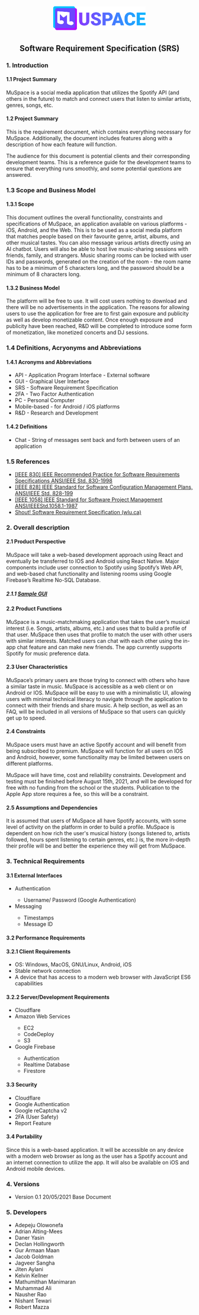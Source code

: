 <h1 align="center"> 
  <a href=""><img src="../public/logo.svg" width="250" alt="MuSpace logo"/></a>
</h1>

<h2 align="center">Software Requirement Specification (SRS)</h2>

<h3>1. Introduction</h3>

<h4>1.1 Project Summary</h4>
<p>MuSpace is a social media application that utilizes the Spotify API (and others in the future) to match and connect users that listen to similar artists, genres, songs, etc.</p>

<h4>1.2 Project Summary</h4>
<p>This is the requirement document, which contains everything necessary for MuSpace. Additionally, the document includes features along with a description of how each feature will function.

The audience for this document is potential clients and their corresponding development teams. This is a reference guide for the development teams to ensure that everything runs smoothly, and some potential questions are answered.</p>


<h3>1.3 Scope and Business Model</h3>

<h4>1.3.1 Scope</h4>
<p>This document outlines the overall functionality, constraints and specifications of MuSpace, an application available on various platforms - iOS, Android, and the Web. This is to be used as a social media platform that matches people based on their favourite genre, artist, albums, and other musical tastes. You can also message various artists directly using an AI chatbot. Users will also be able to host live music-sharing sessions with friends, family, and strangers. Music sharing rooms can be locked with user IDs and passwords, generated on the creation of the room - the room name has to be a minimum of 5 characters long, and the password should be a minimum of 8 characters long.</p>

<h4>1.3.2 Business Model</h4>
<p>The platform will be free to use. It will cost users nothing to download and there will be no advertisements in the application. The reasons for allowing users to use the application for free are to first gain exposure and publicity as well as develop monetizable content. Once enough exposure and publicity have been reached, R&D will be completed to introduce some form of monetization, like monetized concerts and DJ sessions.</p>


<h3>1.4 Definitions, Acryonyms and Abbreviations</h3>

<h4>1.4.1 Acronyms and Abbreviations</h4>
<ul>
  <li>API - Application Program Interface - External software</li>
  <li>GUI - Graphical User Interface</li>
  <li>SRS - Software Requirement Specification</li>
  <li>2FA - Two Factor Authentication</li>
  <li>PC - Personal Computer</li>
  <li>Mobile-based - for Android / iOS platforms</li>
  <li>R&D - Research and Development</li>
</ul>

<h4>1.4.2 Definitions</h4>
<ul>
  <li>Chat - String of messages sent back and forth between users of an application</li>
</ul>


<h3>1.5 References</h3>
<ul>
  <li><a href="https://bohr.wlu.ca/cp317/notes/IEEE_830.pdf" target="_blank">[IEEE 830] IEEE Recommended Practice for Software Requirements Specifications ANSI/IEEE Std. 830-1998</a></li>
  <li><a href="http://bluehawk.monmouth.edu/~lvallone/ieee_828-1998_sw_config_mgmt.pdf" target="_blank">[IEEE 828] IEEE Standard for Software Configuration Management Plans, ANSI/IEEE Std. 828-199</a></li>
  <li><a href="https://cours.etsmtl.ca/log792/private/restreint/IEEE_1058_Project_Management_Plan.pdf" target="_blank">[IEEE 1058] IEEE Standard for Software Project Management ANSI/IEEEStd.1058.1-1987</a></li>
  <li><a href="https://bohr.wlu.ca/cp317/shout/Requirements-master/#141-acronyms-and-abbreviations" target="_blank">Shout! Software Requirement Specification (wlu.ca)</a></li>
</ul>


<h3>2. Overall description</h3>

<h4>2.1 Product Perspective</h4>
<p>MuSpace will take a web-based development approach using React and eventually be transferred to IOS and Android using React Native. Major components include user connection to Spotify using Spotify’s Web API, and web-based chat functionality and listening rooms using Google Firebase’s Realtime No-SQL Database.</p>

<h5>2.1.1 <a href="" target="_blank">Sample GUI</a></h5>

<h4>2.2 Product Functions</h4>
<p>MuSpace is a music-matchmaking application that takes the user’s musical interest (i.e. Songs, artists, albums, etc.) and uses that to build a profile of that user. MuSpace then uses that profile to match the user with other users with similar interests. Matched users can chat with each other using the in-app chat feature and can make new friends. The app currently supports Spotify for music preference data.</p>

<h4>2.3 User Characteristics</h4>
<p>MuSpace’s primary users are those trying to connect with others who have a similar taste in music. MuSpace is accessible as a web client or on Android or IOS. MuSpace will be easy to use with a minimalistic UI, allowing users with minimal technical literacy to navigate through the application to connect with their friends and share music. A help section, as well as an FAQ, will be included in all versions of MuSpace so that users can quickly get up to speed.</p>

<h4>2.4 Constraints</h4>
<p>MuSpace users must have an active Spotify account and will benefit from being subscribed to premium. MuSpace will function for all users on IOS and Android, however, some functionality may be limited between users on different platforms.

MuSpace will have time, cost and reliability constraints. Development and testing must be finished before August 15th, 2021, and will be developed for free with no funding from the school or the students. Publication to the Apple App store requires a fee, so this will be a constraint.</p>

<h4>2.5 Assumptions and Dependencies</h4>
<p>It is assumed that users of MuSpace all have Spotify accounts, with some level of activity on the platform in order to build a profile. MuSpace is dependent on how rich the user's musical history (songs listened to, artists followed, hours spent listening to certain genres, etc.) is, the more in-depth their profile will be and better the experience they will get from MuSpace.</p>


<h3>3. Technical Requirements</h3>

<h4>3.1 External Interfaces</h4>
<ul>
  <li>Authentication</li>
  <ul>
    <li>Username/ Password (Google Authentication)</li>
  </ul>
  <li>Messaging</li>
  <ul>
    <li>Timestamps</li>
    <li>Message ID</li>
  </ul>
</ul>

<h4>3.2 Performance Requirements</h4>

<h4>3.2.1 Client Requirements</h4>
<ul>
  <li>OS: Windows, MacOS, GNU/Linux, Android, iOS</li>
  <li>Stable network connection</li>
  <li>A device that has access to a modern web browser with JavaScript ES6 capabilities</li>
</ul>

<h4>3.2.2 Server/Development Requirements</h4>
<ul>
  <li>Cloudflare</li>
  <li>Amazon Web Services</li>
  <ul>
    <li>EC2</li>
    <li>CodeDeploy</li>
    <li>S3</li>
  </ul>
  <li>Google Firebase</li>
  <ul>
    <li>Authentication</li>
    <li>Realtime Database</li>
    <li>Firestore</li>
  </ul>
</ul>

<h4>3.3 Security</h4>
<ul>
  <li>Cloudflare</li>
  <li>Google Authentication</li>
  <li>Google reCaptcha v2</li>
  <li>2FA (User Safety)</li>
  <li>Report Feature</li>
</ul>

<h4>3.4 Portability</h4>
<p>Since this is a web-based application. It will be accessible on any device with a modern web browser as long as the user has a Spotify account and an internet connection to utilize the app. It will also be available on iOS and Android mobile devices.</p>

<h3>4. Versions</h3>
<ul>
  <li>Version 0.1 20/05/2021 Base Document</li>
</ul>

<h3>5. Developers</h3>
<ul>
  <li>Adepeju Olowonefa</li>
  <li>Adrian Alting-Mees</li>
  <li>Daner Yasin</li>
  <li>Declan Hollingworth</li>
  <li>Gur Armaan Maan</li>
  <li>Jacob Goldman</li>
  <li>Jagveer Sangha</li>
  <li>Jiten Aylani</li>
  <li>Kelvin Kellner</li>
  <li>Mathumithan Manimaran</li>
  <li>Muhammad Ali</li>
  <li>Nausher Rao</li>
  <li>Nishant Tewari</li>
  <li>Robert Mazza</li>
</ul>
